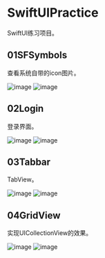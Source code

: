 # SwiftUIPractice
SwiftUI练习项目。

## 01SFSymbols
查看系统自带的icon图片。

![image](https://github.com/flywo/SwiftUIPractice/blob/master/01SFSymbols/1.png)
![image](https://github.com/flywo/SwiftUIPractice/blob/master/01SFSymbols/2.png)

## 02Login
登录界面。

![image](https://github.com/flywo/SwiftUIPractice/blob/master/02Login/1.png)
![image](https://github.com/flywo/SwiftUIPractice/blob/master/02Login/2.png)

## 03Tabbar
TabView。

![image](https://github.com/flywo/SwiftUIPractice/blob/master/03Tabbar/1.png)
![image](https://github.com/flywo/SwiftUIPractice/blob/master/03Tabbar/2.png)


## 04GridView
实现UICollectionView的效果。

![image](https://github.com/flywo/SwiftUIPractice/blob/master/04GridView/1.png)
![image](https://github.com/flywo/SwiftUIPractice/blob/master/04GridView/2.png)
